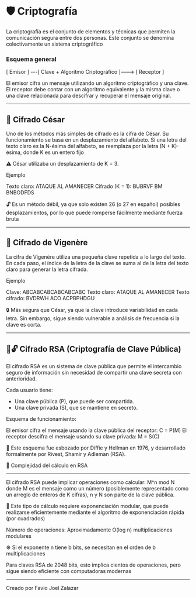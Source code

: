 # 🛡️ Criptografía

La criptografía es el conjunto de elementos y técnicas que permiten la comunicación segura entre dos personas. Este conjunto se denomina colectivamente un sistema criptográfico

### Esquema general

[ Emisor ] ---[ Clave + Algoritmo Criptográfico ]---> [ Receptor ]

El emisor cifra un mensaje utilizando un algoritmo criptográfico y una clave. El receptor debe contar con un algoritmo equivalente y la misma clave o una clave relacionada para descifrar y recuperar el mensaje original.

---

## 🔐 Cifrado César

Uno de los métodos más simples de cifrado es la cifra de César. Su funcionamiento se basa en un desplazamiento del alfabeto. Si una letra del texto claro es la N-ésima del alfabeto, se reemplaza por la letra (N + K)-ésima, donde K es un entero fijo

⚠️ César utilizaba un desplazamiento de K = 3.

Ejemplo

Texto claro: ATAQUE AL AMANECER
Cifrado (K = 1): BUBRVF BM BNBODFDS

🔓 Es un método débil, ya que solo existen 26 (o 27 en español) posibles desplazamientos, por lo que puede romperse fácilmente mediante fuerza bruta

---

## 🔑 Cifrado de Vigenère

La cifra de Vigenère utiliza una pequeña clave repetida a lo largo del texto. En cada paso, el índice de la letra de la clave se suma al de la letra del texto claro para generar la letra cifrada.

Ejemplo

Clave: ABCABCABCABCABCABC
Texto claro: ATAQUE AL AMANECER
Texto cifrado: BVDRWH ACO ACPBPHDGU

🔒 Más segura que César, ya que la clave introduce variabilidad en cada letra. Sin embargo, sigue siendo vulnerable a análisis de frecuencia si la clave es corta.

---

## 🔐🔓 Cifrado RSA (Criptografía de Clave Pública)

El cifrado RSA es un sistema de clave pública que permite el intercambio seguro de información sin necesidad de compartir una clave secreta con anterioridad.

Cada usuario tiene:

- Una clave pública (P), que puede ser compartida.
- Una clave privada (S), que se mantiene en secreto.

Esquema de funcionamiento:

El emisor cifra el mensaje usando la clave pública del receptor: C = P(M)
El receptor descifra el mensaje usando su clave privada: M = S(C)

📜 Este esquema fue esbozado por Diffie y Hellman en 1976, y desarrollado formalmente por Rivest, Shamir y Adleman (RSA).

🧮 Complejidad del cálculo en RSA

---

El cifrado RSA puede implicar operaciones como calcular: M^n mod N donde M es el mensaje como un número (posiblemente representado como un arreglo de enteros de K cifras), n y N son parte de la clave pública.

🔢 Este tipo de cálculo requiere exponenciación modular, que puede realizarse eficientemente mediante el algoritmo de exponenciación rápida (por cuadrados)

Número de operaciones: Aproximadamente O(log n) multiplicaciones modulares

⚙️ Si el exponente n tiene b bits, se necesitan en el orden de b multiplicaciones

Para claves RSA de 2048 bits, esto implica cientos de operaciones, pero sigue siendo eficiente con computadoras modernas

---

Creado por Favio Joel Zalazar

